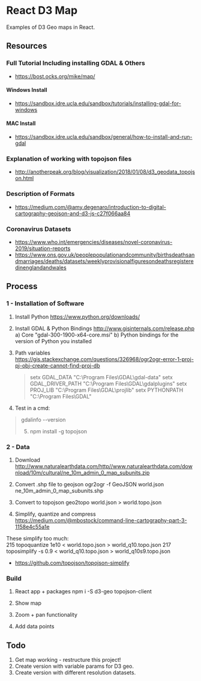 # React D3 Map

Examples of D3 Geo maps in React.

## Resources

### Full Tutorial Including installing GDAL & Others

* https://bost.ocks.org/mike/map/

#### Windows Install

* https://sandbox.idre.ucla.edu/sandbox/tutorials/installing-gdal-for-windows

#### MAC Install

* https://sandbox.idre.ucla.edu/sandbox/general/how-to-install-and-run-gdal

### Explanation of working with topojson files

* http://anotherpeak.org/blog/visualization/2018/01/08/d3_geodata_topojson.html

### Description of Formats 

* https://medium.com/@amy.degenaro/introduction-to-digital-cartography-geojson-and-d3-js-c27f066aa84

### Coronavirus Datasets

* https://www.who.int/emergencies/diseases/novel-coronavirus-2019/situation-reports
* https://www.ons.gov.uk/peoplepopulationandcommunity/birthsdeathsandmarriages/deaths/datasets/weeklyprovisionalfiguresondeathsregisteredinenglandandwales

## Process

### 1 - Installation of Software

1) Install Python
    https://www.python.org/downloads/

2)  Install GDAL & Python Bindings
    http://www.gisinternals.com/release.php
    a)  Core "gdal-300-1900-x64-core.msi"
    b) Python bindings for the version of Python you installed

3) Path variables
    https://gis.stackexchange.com/questions/326968/ogr2ogr-error-1-proj-pj-obj-create-cannot-find-proj-db
    
    >setx GDAL_DATA "C:\Program Files\GDAL\gdal-data"
     setx GDAL_DRIVER_PATH "C:\Program Files\GDAL\gdalplugins"
     setx PROJ_LIB "C:\Program Files\GDAL\projlib"
     setx PYTHONPATH "C:\Program Files\GDAL\"

4) Test in a cmd:

> gdalinfo --version
>
>5) npm install -g topojson

### 2 - Data

1) Download
    http://www.naturalearthdata.com/http//www.naturalearthdata.com/download/10m/cultural/ne_10m_admin_0_map_subunits.zip
    
2) Convert .shp file to geojson
     ogr2ogr -f GeoJSON world.json ne_10m_admin_0_map_subunits.shp

3) Convert to topojson
    geo2topo world.json > world.topo.json

4) Simplify, quantize and compress
    https://medium.com/@mbostock/command-line-cartography-part-3-1158e4c55a1e

  These simplify too much:  
  215  topoquantize 1e10 < world.topo.json > world_q10.topo.json
  217  toposimplify -s 0.9 < world_q10.topo.json > world_q10s9.topo.json
  
  * https://github.com/topojson/topojson-simplify
  
### Build

1) React app + packages
    npm i -S d3-geo topojson-client
    
2) Show map
3) Zoom + pan functionality
4) Add data points

## Todo

1) Get map working - restructure this project!
2) Create version with variable params for D3 geo.
3) Create version with different resolution datasets.
